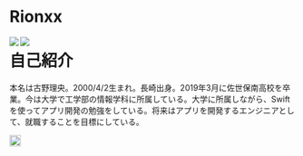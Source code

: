 # Rionxx
<a href="https://github.com/anuraghazra/github-readme-stats">
  <img align="left" src="https://github-readme-stats.vercel.app/api?username=Rionxx&count_private=true&show_icons=true" />
</a>
<a href="https://github.com/anuraghazra/github-readme-stats">
  <img align="left" src="https://github-readme-stats.vercel.app/api/top-langs/?username=Rionxx" />
</a>


# 自己紹介
本名は古野理央。2000/4/2生まれ。長崎出身。2019年3月に佐世保南高校を卒業。今は大学で工学部の情報学科に所属している。大学に所属しながら、Swiftを使ってアプリ開発の勉強をしている。将来はアプリを開発するエンジニアとして、就職することを目標にしている。


<a href="http://twitter.com/rion0489xx">
    <img height="20" src="https://img.shields.io/twitter/follow/rion0489xx?label=Twitter&logo=twitter&style=flat" />
  </a>